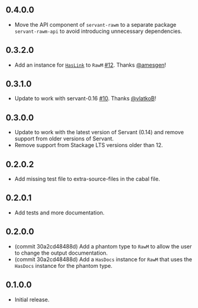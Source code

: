 ## 0.4.0.0

* Move the API component of `servant-rawm` to a separate package `servant-rawm-api` to avoid introducing unnecessary dependencies.

## 0.3.2.0

*   Add an instance for
    [`HasLink`](http://hackage.haskell.org/package/servant-0.16.2/docs/Servant-Links.html#t:HasLink)
    to `RawM` [#12](https://github.com/cdepillabout/servant-rawm/pull/12).
    Thanks [@amesgen](https://github.com/amesgen)!

## 0.3.1.0

*   Update to work with servant-0.16
    [#10](https://github.com/cdepillabout/servant-rawm/pull/10). Thanks
    [@vlatkoB](https://github.com/vlatkoB)!

## 0.3.0.0

*   Update to work with the latest version of Servant (0.14) and remove support from older versions of Servant.
*   Remove support from Stackage LTS versions older than 12.

## 0.2.0.2

*   Add missing test file to extra-source-files in the cabal file.

## 0.2.0.1

*   Add tests and more documentation.

## 0.2.0.0

*   (commit 30a2cd48488d) Add a phantom type to `RawM` to allow the user to
    change the output documentation.
*   (commit 30a2cd48488d) Add a `HasDocs` instance for `RawM` that uses
    the `HasDocs` instance for the phantom type.

## 0.1.0.0

*   Initial release.
